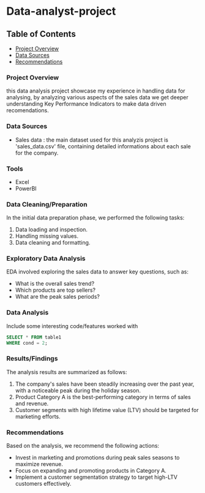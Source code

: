 # Data-analyst-project

## Table of Contents

- [Project Overview](#project-overview)
- [Data Sources](#data-sources)
- [Recommendations](#recommendations)
  
### Project Overview

this data analysis project showcase my experience in handling data for analysing, by analyzing various aspects of the sales data we get deeper understanding Key Performance Indicators to make data driven recomendations.

### Data Sources

- Sales data : the main dataset used for this analyzis project is 'sales_data.csv' file, containing detailed informations about each sale for the company.
  
### Tools
- Excel 
- PowerBI

### Data Cleaning/Preparation

In the initial data preparation phase, we performed the following tasks:
1. Data loading and inspection.
2. Handling missing values.
3. Data cleaning and formatting.

### Exploratory Data Analysis

EDA involved exploring the sales data to answer key questions, such as:

- What is the overall sales trend?
- Which products are top sellers?
- What are the peak sales periods?
### Data Analysis

Include some interesting code/features worked with

```sql
SELECT * FROM table1
WHERE cond = 2;
```

### Results/Findings

The analysis results are summarized as follows:
1. The company's sales have been steadily increasing over the past year, with a noticeable peak during the holiday season.
2. Product Category A is the best-performing category in terms of sales and revenue.
3. Customer segments with high lifetime value (LTV) should be targeted for marketing efforts.

### Recommendations

Based on the analysis, we recommend the following actions:
- Invest in marketing and promotions during peak sales seasons to maximize revenue.
- Focus on expanding and promoting products in Category A.
- Implement a customer segmentation strategy to target high-LTV customers effectively.
